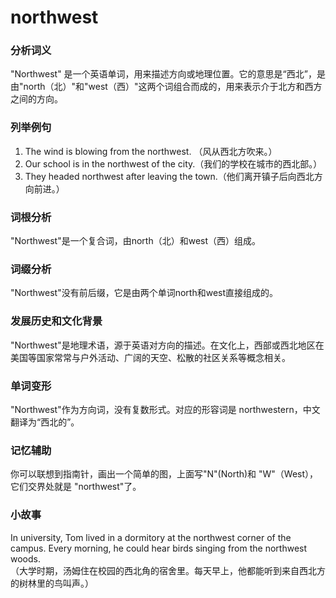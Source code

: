 # northwest

### 分析词义

  

"Northwest" 是一个英语单词，用来描述方向或地理位置。它的意思是“西北”，是由"north（北）"和"west（西）"这两个词组合而成的，用来表示介于北方和西方之间的方向。

  

### 列举例句

  

1.  The wind is blowing from the northwest. （风从西北方吹来。）
2.  Our school is in the northwest of the city.（我们的学校在城市的西北部。）
3.  They headed northwest after leaving the town.（他们离开镇子后向西北方向前进。）

  

### 词根分析

  

"Northwest"是一个复合词，由north（北）和west（西）组成。

  

### 词缀分析

  

"Northwest"没有前后缀，它是由两个单词north和west直接组成的。

  

### 发展历史和文化背景

  

"Northwest"是地理术语，源于英语对方向的描述。在文化上，西部或西北地区在美国等国家常常与户外活动、广阔的天空、松散的社区关系等概念相关。

  

### 单词变形

  

"Northwest"作为方向词，没有复数形式。对应的形容词是 northwestern，中文翻译为“西北的”。

  

### 记忆辅助

  

你可以联想到指南针，画出一个简单的图，上面写"N"(North)和 "W"（West），它们交界处就是 "northwest"了。

  

### 小故事

  

In university, Tom lived in a dormitory at the northwest corner of the campus. Every morning, he could hear birds singing from the northwest woods.  
（大学时期，汤姆住在校园的西北角的宿舍里。每天早上，他都能听到来自西北方的树林里的鸟叫声。）

